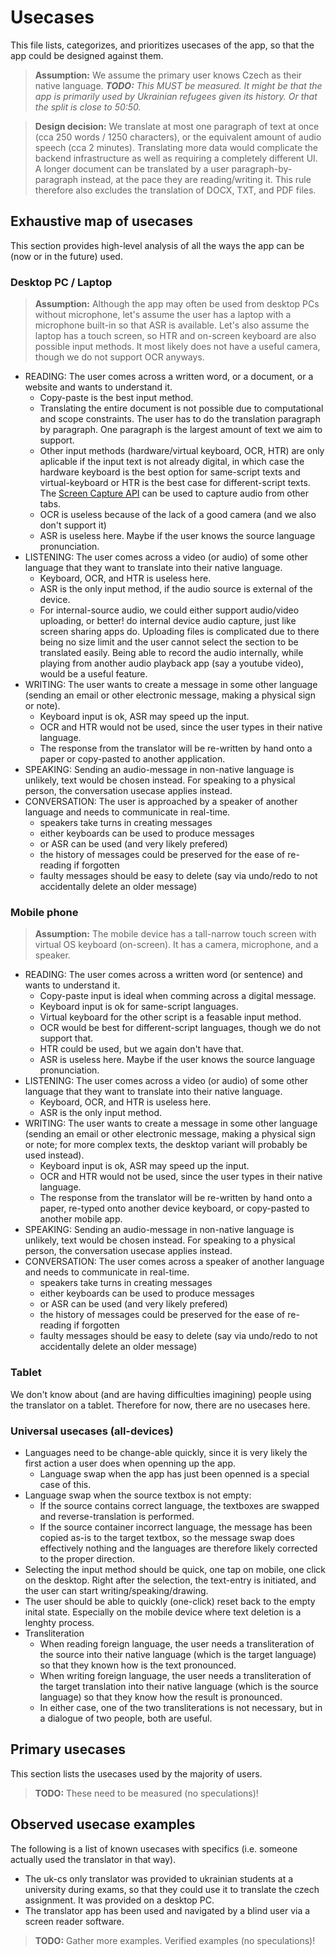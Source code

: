 # Usecases

This file lists, categorizes, and prioritizes usecases of the app, so that the app could be designed against them.

> **Assumption:** We assume the primary user knows Czech as their native language.
> ***TODO:** This MUST be measured. It might be that the app is primarily used by Ukrainian refugees given its history. Or that the split is close to 50:50.*

> **Design decision:** We translate at most one paragraph of text at once (cca 250 words / 1250 characters), or the equivalent amount of audio speech (cca 2 minutes). Translating more data would complicate the backend infrastructure as well as requiring a completely different UI. A longer document can be translated by a user paragraph-by-paragraph instead, at the pace they are reading/writing it. This rule therefore also excludes the translation of DOCX, TXT, and PDF files.


## Exhaustive map of usecases

This section provides high-level analysis of all the ways the app can be (now or in the future) used.


### Desktop PC / Laptop

> **Assumption:** Although the app may often be used from desktop PCs without microphone, let's assume the user has a laptop with a microphone built-in so that ASR is available. Let's also assume the laptop has a touch screen, so HTR and on-screen keyboard are also possible input methods. It most likely does not have a useful camera, though we do not support OCR anyways.

- READING: The user comes across a written word, or a document, or a website and wants to understand it.
    - Copy-paste is the best input method.
    - Translating the entire document is not possible due to computational and scope constraints. The user has to do the translation paragraph by paragraph. One paragraph is the largest amount of text we aim to support.
    - Other input methods (hardware/virtual keyboard, OCR, HTR) are only aplicable if the input text is not already digital, in which case the hardware keyboard is the best option for same-script texts and virtual-keyboard or HTR is the best case for different-script texts. The [Screen Capture API](https://developer.mozilla.org/en-US/docs/Web/API/Screen_Capture_API) can be used to capture audio from other tabs.
    - OCR is useless because of the lack of a good camera (and we also don't support it)
    - ASR is useless here. Maybe if the user knows the source language pronunciation.
- LISTENING: The user comes across a video (or audio) of some other language that they want to translate into their native language.
    - Keyboard, OCR, and HTR is useless here.
    - ASR is the only input method, if the audio source is external of the device.
    - For internal-source audio, we could either support audio/video uploading, or better! do internal device audio capture, just like screen sharing apps do. Uploading files is complicated due to there being no size limit and the user cannot select the section to be translated easily. Being able to record the audio internally, while playing from another audio playback app (say a youtube video), would be a useful feature.
- WRITING: The user wants to create a message in some other language (sending an email or other electronic message, making a physical sign or note).
    - Keyboard input is ok, ASR may speed up the input.
    - OCR and HTR would not be used, since the user types in their native language.
    - The response from the translator will be re-written by hand onto a paper or copy-pasted to another application.
- SPEAKING: Sending an audio-message in non-native language is unlikely, text would be chosen instead. For speaking to a physical person, the conversation usecase applies instead.
- CONVERSATION: The user is approached by a speaker of another language and needs to communicate in real-time.
    - speakers take turns in creating messages
    - either keyboards can be used to produce messages
    - or ASR can be used (and very likely prefered)
    - the history of messages could be preserved for the ease of re-reading if forgotten
    - faulty messages should be easy to delete (say via undo/redo to not accidentally delete an older message)


### Mobile phone

> **Assumption:** The mobile device has a tall-narrow touch screen with virtual OS keyboard (on-screen). It has a camera, microphone, and a speaker.

- READING: The user comes across a written word (or sentence) and wants to understand it.
    - Copy-paste input is ideal when comming across a digital message.
    - Keyboard input is ok for same-script languages.
    - Virtual keyboard for the other script is a feasable input method.
    - OCR would be best for different-script languages, though we do not support that.
    - HTR could be used, but we again don't have that.
    - ASR is useless here. Maybe if the user knows the source language pronunciation.
- LISTENING: The user comes across a video (or audio) of some other language that they want to translate into their native language.
    - Keyboard, OCR, and HTR is useless here.
    - ASR is the only input method.
- WRITING: The user wants to create a message in some other language (sending an email or other electronic message, making a physical sign or note; for more complex texts, the desktop variant will probably be used instead).
    - Keyboard input is ok, ASR may speed up the input.
    - OCR and HTR would not be used, since the user types in their native language.
    - The response from the translator will be re-written by hand onto a paper, re-typed onto another device keyboard, or copy-pasted to another mobile app.
- SPEAKING: Sending an audio-message in non-native language is unlikely, text would be chosen instead. For speaking to a physical person, the conversation usecase applies instead.
- CONVERSATION: The user comes across a speaker of another language and needs to communicate in real-time.
    - speakers take turns in creating messages
    - either keyboards can be used to produce messages
    - or ASR can be used (and very likely prefered)
    - the history of messages could be preserved for the ease of re-reading if forgotten
    - faulty messages should be easy to delete (say via undo/redo to not accidentally delete an older message)


### Tablet

We don't know about (and are having difficulties imagining) people using the translator on a tablet. Therefore for now, there are no usecases here.


### Universal usecases (all-devices)

- Languages need to be change-able quickly, since it is very likely the first action a user does when openning up the app.
    - Language swap when the app has just been openned is a special case of this.
- Language swap when the source textbox is not empty:
    - If the source contains correct language, the textboxes are swapped and reverse-translation is performed.
    - If the source container incorrect language, the message has been copied as-is to the target textbox, so the message swap does effectively nothing and the languages are therefore likely corrected to the proper direction.
- Selecting the input method should be quick, one tap on mobile, one click on the desktop. Right after the selection, the text-entry is initiated, and the user can start writing/speaking/drawing.
- The user should be able to quickly (one-click) reset back to the empty inital state. Especially on the mobile device where text deletion is a lenghty process.
- Transliteration
    - When reading foreign language, the user needs a transliteration of the source into their native language (which is the target language) so that they known how is the text pronounced.
    - When writing foreign language, the user needs a transliteration of the target translation into their native language (which is the source language) so that they know how the result is pronounced.
    - In either case, one of the two transliterations is not necessary, but in a dialogue of two people, both are useful.


## Primary usecases

This section lists the usecases used by the majority of users.

> **TODO:** These need to be measured (no speculations)!


## Observed usecase examples

The following is a list of known usecases with specifics (i.e. someone actually used the translator in that way).

- The uk-cs only translator was provided to ukrainian students at a university during exams, so that they could use it to translate the czech assignment. It was provided on a desktop PC.
- The translator app has been used and navigated by a blind user via a screen reader software.

> **TODO:** Gather more examples. Verified examples (no speculations)!
